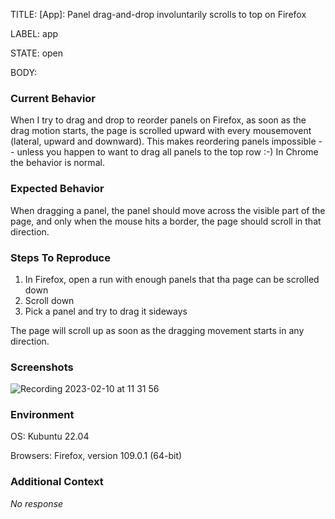 TITLE:
[App]: Panel drag-and-drop involuntarily scrolls to top on Firefox

LABEL:
app

STATE:
open

BODY:
### Current Behavior

When I try to drag and drop to reorder panels on Firefox, as soon as the drag motion starts, the page is scrolled upward with every mousemovent (lateral, upward and downward). This makes reordering panels impossible -- unless you happen to want to drag all panels to the top row :-) In Chrome the behavior is normal.

### Expected Behavior

When dragging a panel, the panel should move across the visible part of the page, and only when the mouse hits a border, the page should scroll in that direction.

### Steps To Reproduce

1. In Firefox, open a run with enough panels that tha page can be scrolled down
2. Scroll down
3. Pick a panel and try to drag it sideways

The page will scroll up as soon as the dragging movement starts in any direction.

### Screenshots

![Recording 2023-02-10 at 11 31 56](https://user-images.githubusercontent.com/1051212/218071754-d83f8e21-69d1-417c-83d4-b440c0e092a9.gif)


### Environment

OS: Kubuntu 22.04

Browsers: Firefox, version 109.0.1 (64-bit)



### Additional Context

_No response_

